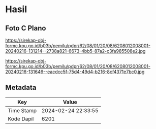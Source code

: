 # Hasil

## Foto C Plano

https://sirekap-obj-formc.kpu.go.id/b03b/pemilu/pdpr/62/08/01/20/08/6208012008001-20240216-131214--2738a821-6673-4bb5-87a2-c3fa985508e2.jpg

https://sirekap-obj-formc.kpu.go.id/b03b/pemilu/pdpr/62/08/01/20/08/6208012008001-20240216-131646--eacdcc5f-75d4-49d4-b216-8cf4371e7bc0.jpg


## Metadata

| Key        | Value               |
| ---------- | ------------------- |
| Time Stamp | 2024-02-24 22:33:55 |
| Kode Dapil | 6201                |



